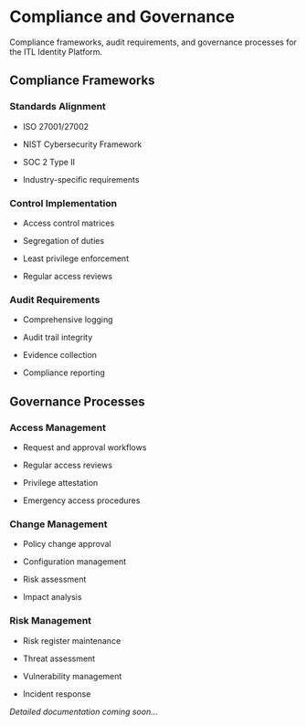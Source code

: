 # Compliance and Governance

Compliance frameworks, audit requirements, and governance processes for the ITL Identity Platform.

## Compliance Frameworks

### Standards Alignment

- ISO 27001/27002

- NIST Cybersecurity Framework

- SOC 2 Type II

- Industry-specific requirements

### Control Implementation

- Access control matrices

- Segregation of duties

- Least privilege enforcement

- Regular access reviews

### Audit Requirements

- Comprehensive logging

- Audit trail integrity

- Evidence collection

- Compliance reporting

## Governance Processes

### Access Management

- Request and approval workflows

- Regular access reviews

- Privilege attestation

- Emergency access procedures

### Change Management

- Policy change approval

- Configuration management

- Risk assessment

- Impact analysis

### Risk Management

- Risk register maintenance

- Threat assessment

- Vulnerability management

- Incident response

*Detailed documentation coming soon...*